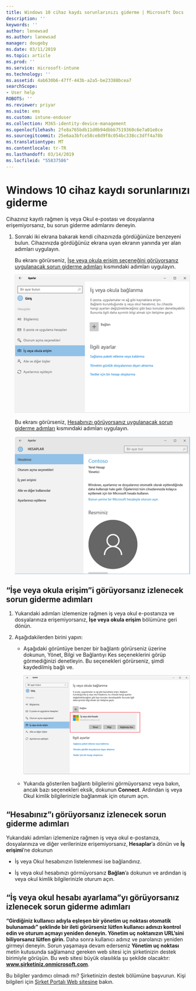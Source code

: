 ```yaml
---
title: Windows 10 cihaz kaydı sorunlarınızı giderme | Microsoft Docs
description: ''
keywords: ''
author: lenewsad
ms.author: lanewsad
manager: dougeby
ms.date: 03/11/2019
ms.topic: article
ms.prod: ''
ms.service: microsoft-intune
ms.technology: ''
ms.assetid: 4ab630b6-47ff-443b-a2a5-be23388bcea7
searchScope:
- User help
ROBOTS: ''
ms.reviewer: priyar
ms.suite: ems
ms.custom: intune-enduser
ms.collection: M365-identity-device-management
ms.openlocfilehash: 2fe8a765bdb11d0b94dbbb7519360c6e7a01e8ce
ms.sourcegitcommit: 25e6aa3bfce58ce8d9f8c054bc338cc3dff4a78b
ms.translationtype: MT
ms.contentlocale: tr-TR
ms.lasthandoff: 03/14/2019
ms.locfileid: "55837586"
---
```

# <a name="troubleshoot-your-windows-10-device-enrollment"></a>Windows 10 cihaz kaydı sorunlarınızı giderme
Cihazınız kayıtlı rağmen iş veya Okul e-postası ve dosyalarına erişemiyorsanız, bu sorun giderme adımlarını deneyin.  

1.  Sonraki iki ekrana bakarak kendi cihazınızda gördüğünüze benzeyeni bulun. Cihazınızda gördüğünüz ekrana uyan ekranın yanında yer alan adımları uygulayın.

    Bu ekranı görürseniz, [İşe veya okula erişim seçeneğini görüyorsanız uygulanacak sorun giderme adımları](#troubleshooting-steps-to-follow-if-you-see-access-work-or-school) kısmındaki adımları uygulayın.

    ![settings-accounts-access-work-or-school](./media/w10-enroll-rs1-connect-to-work-or-school.png)

    Bu ekranı görürseniz, [Hesabınızı görüyorsanız uygulanacak sorun giderme adımları](#troubleshooting-steps-to-follow-if-you-see-your-account) kısmındaki adımları uygulayın.

    ![settings-accounts-your-account](./media/W10-enroll-2-accounts-your-account.png)

## <a name="troubleshooting-steps-to-follow-if-you-see-access-work-or-school"></a>“İşe veya okula erişim”i görüyorsanız izlenecek sorun giderme adımları

1. Yukarıdaki adımları izlemenize rağmen iş veya okul e-postanıza ve dosyalarınıza erişemiyorsanız, **İşe veya okula erişim** bölümüne geri dönün.

2. Aşağıdakilerden birini yapın:

   - Aşağıdaki görüntüye benzer bir bağlantı görürseniz üzerine dokunun, Yönet, Bilgi ve Bağlantıyı Kes seçeneklerini görüp görmediğinizi denetleyin. Bu seçenekleri görürseniz, şimdi kaydedilmiş bağlı ve.

     ![validate-successful-enrollment](./media/w10-enroll-rs1-validate-successful-enrollment.png)

   - Yukarıda gösterilen bağlantı bilgilerini görmüyorsanız veya bakın, ancak bazı seçenekleri eksik, dokunun **Connect**. Ardından iş veya Okul kimlik bilgilerinizle bağlanmak için oturum açın.  

## <a name="troubleshooting-steps-to-follow-if-you-see-your-account"></a>“Hesabınız”ı görüyorsanız izlenecek sorun giderme adımları

Yukarıdaki adımları izlemenize rağmen iş veya okul e-postanıza, dosyalarınıza ve diğer verilerinize erişemiyorsanız, **Hesaplar**’a dönün ve **İş erişimi**’ne dokunun

- İş veya Okul hesabınızın listelenmesi ise bağlandınız.  

- İş veya okul hesabınızı görmüyorsanız **Bağlan**’a dokunun ve ardından iş veya okul kimlik bilgilerinizle oturum açın.

## <a name="troubleshooting-steps-to-follow-if-you-see-set-up-a-work-or-school-account"></a>“İş veya okul hesabı ayarlama”yı görüyorsanız izlenecek sorun giderme adımları

<strong>“Girdiğiniz kullanıcı adıyla eşleşen bir yönetim uç noktası otomatik bulunamadı” şeklinde bir ileti görürseniz lütfen kullanıcı adınızı kontrol edin ve oturum açmayı yeniden deneyin. Yönetim uç noktanızın URL’sini biliyorsanız lütfen girin.</strong> Daha sonra kullanıcı adınız ve parolanızı yeniden girmeyi deneyin. Sorun yaşamaya devam ederseniz <strong>Yönetim uç noktası</strong> metin kutusunda sağlamanız gereken web sitesi için şirketinizin destek birimiyle görüşün. Bu web sitesi büyük olasılıkla şu şekilde olacaktır: <strong>www.şirketiniz.onmicrosoft.com</strong>.

Bu bilgiler yardımcı olmadı mı? Şirketinizin destek bölümüne başvurun. Kişi bilgileri için [Şirket Portalı Web sitesine](https://go.microsoft.com/fwlink/?linkid=2010980) bakın.
